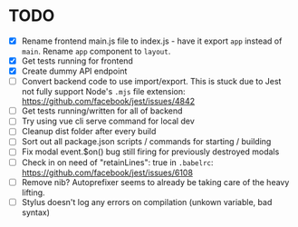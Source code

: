 # TODO

- [x] Rename frontend main.js file to index.js - have it export `app` instead of `main`. Rename `app` component to `layout`.
- [x] Get tests running for frontend
- [x] Create dummy API endpoint
- [ ] Convert backend code to use import/export. This is stuck due to Jest not fully support Node's `.mjs` file extension: https://github.com/facebook/jest/issues/4842
- [ ] Get tests running/written for all of backend
- [ ] Try using vue cli serve command for local dev
- [ ] Cleanup dist folder after every build
- [ ] Sort out all package.json scripts / commands for starting / building
- [ ] Fix modal event.$on() bug still firing for previously destroyed modals
- [ ] Check in on need of "retainLines": true in `.babelrc`: https://github.com/facebook/jest/issues/6108
- [ ] Remove nib? Autoprefixer seems to already be taking care of the heavy lifting.
- [ ] Stylus doesn't log any errors on compilation (unkown variable, bad syntax)
